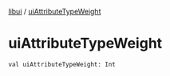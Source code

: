 [libui](index.md) / [uiAttributeTypeWeight](./ui-attribute-type-weight.md)

# uiAttributeTypeWeight

`val uiAttributeTypeWeight: Int`